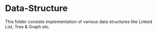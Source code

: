 # Data-Structure
This folder consists implementation of various data structures like Linked List, Tree &amp; Graph etc.
